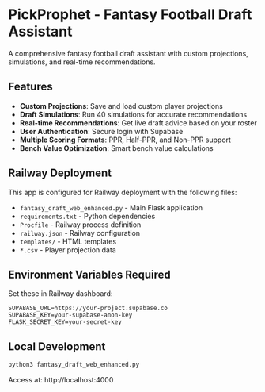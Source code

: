 # PickProphet - Fantasy Football Draft Assistant

A comprehensive fantasy football draft assistant with custom projections, simulations, and real-time recommendations.

## Features

- **Custom Projections**: Save and load custom player projections
- **Draft Simulations**: Run 40 simulations for accurate recommendations
- **Real-time Recommendations**: Get live draft advice based on your roster
- **User Authentication**: Secure login with Supabase
- **Multiple Scoring Formats**: PPR, Half-PPR, and Non-PPR support
- **Bench Value Optimization**: Smart bench value calculations

## Railway Deployment

This app is configured for Railway deployment with the following files:

- `fantasy_draft_web_enhanced.py` - Main Flask application
- `requirements.txt` - Python dependencies
- `Procfile` - Railway process definition
- `railway.json` - Railway configuration
- `templates/` - HTML templates
- `*.csv` - Player projection data

## Environment Variables Required

Set these in Railway dashboard:

```
SUPABASE_URL=https://your-project.supabase.co
SUPABASE_KEY=your-supabase-anon-key
FLASK_SECRET_KEY=your-secret-key
```

## Local Development

```bash
python3 fantasy_draft_web_enhanced.py
```

Access at: http://localhost:4000 